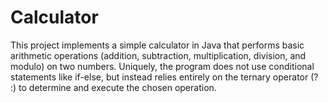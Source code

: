 # Calculator
This project implements a simple calculator in Java that performs basic arithmetic operations (addition, subtraction, multiplication, division, and modulo) on two numbers. Uniquely, the program does not use conditional statements like if-else, but instead relies entirely on the ternary operator (? :) to determine and execute the chosen operation.
